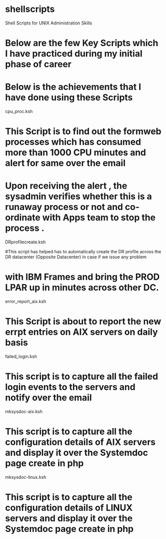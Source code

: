 # shellscripts
Shell Scripts for UNIX Administration Skills

# Below are the few Key Scripts which I have practiced during my initial phase of career
# Below is the achievements that I have done using these Scripts

 cpu_proc.ksh  

# This Script is to find out the formweb processes which has consumed more than 1000 CPU minutes and alert for same over the email
# Upon receiving the alert , the sysadmin verifies whether this is a runaway process or not and co-ordinate with Apps team to stop the process .


DRprofilecreate.ksh

#This script has helped has to automatically create the DR profile across the DR datacenter (Opposite Datacenter) in case if we issue any problem
# with IBM Frames and bring the PROD LPAR up in minutes across other DC.

error_report_aix.ksh

# This Script is about to report the new errpt entries on AIX servers on daily basis

failed_login.ksh

# This script is to capture all the failed login events to the servers and notify over the email

mksysdoc-aix.ksh

# This script is to capture all the configuration details of AIX servers and display it over the Systemdoc page create in php

mksysdoc-linux.ksh

# This script is to capture all the configuration details of LINUX servers and display it over the Systemdoc page create in php
